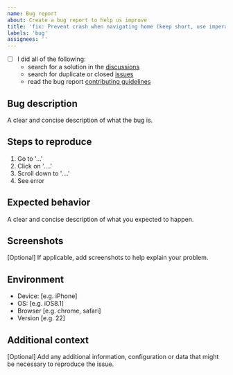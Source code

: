 ```yaml
---
name: Bug report
about: Create a bug report to help us improve
title: 'fix: Prevent crash when navigating home (keep short, use imperative mood)'
labels: 'bug'
assignees: ''
---
```

- [ ] I did all of the following:
  <!-- Check the box by putting an X between the brackets: [X] -->
  - search for a solution in the [discussions](
      https://github.com/nodepa/seedling/discussions)
  - search for duplicate or closed [issues](
      https://github.com/nodepa/seedling/issues?q=is%3Aissue)
  - read the bug report [contributing guidelines](
      https://github.com/nodepa/seedling/blob/main/.github/CONTRIBUTING.md)

<!--Feel free to treat this template as guidance and deviate where necessary.-->

## Bug description

A clear and concise description of what the bug is.

## Steps to reproduce

1. Go to '...'
2. Click on '....'
3. Scroll down to '....'
4. See error

## Expected behavior

A clear and concise description of what you expected to happen.

## Screenshots

[Optional] If applicable, add screenshots to help explain your problem.

## Environment

- Device: [e.g. iPhone]
- OS: [e.g. iOS8.1]
- Browser [e.g. chrome, safari]
- Version [e.g. 22]

## Additional context

[Optional] Add any additional information, configuration or data
that might be necessary to reproduce the issue.
